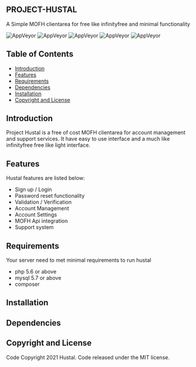 ## PROJECT-HUSTAL
A Simple MOFH clientarea for free like infinityfree and minimal functionality

![AppVeyor](https://img.shields.io/badge/Licence-MIT-lightgrey)
![AppVeyor](https://img.shields.io/badge/Version-v1.0.0-lightgrey)
![AppVeyor](https://img.shields.io/badge/Build-passing-lightgreen)
![AppVeyor](https://img.shields.io/badge/dependencies-php-lightgrey)
![AppVeyor](https://img.shields.io/badge/Interface-light-lightgrey)

## Table of Contents
- [Introduction](#introduction) 
- [Features](#features)
- [Requirements](#requirements) 
- [Dependencies](#dependencies)
- [Installation](#installation)
- [Copyright and License](#copyright-and-license)

## Introduction 
Project Hustal is a free of cost MOFH clientarea for account management and support services. It have easy to use interface and a much like infinityfree free like light interface. 

## Features
Hustal features are listed below:
- Sign up / Login
- Password reset functionality
- Validation / Verification 
- Account Management 
- Account Settings 
- MOFH Api integration 
- Support system



## Requirements
Your server need to met minimal requirements to run hustal
- php 5.6 or above
- mysql 5.7 or above
- composer

## Installation 

## Dependencies

## Copyright and License
Code Copyright 2021 Hustal. Code released under the MIT license.

